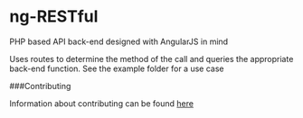 ng-RESTful
==========

PHP based API back-end designed with AngularJS in mind

Uses routes to determine the method of the call and queries the appropriate back-end function. See the example folder for a use case

###Contributing

Information about contributing can be found [here](https://github.com/TheOneTheOnlyDavidBrown/contributing_guidelines/blob/master/CONTRIBUTING.md) 
